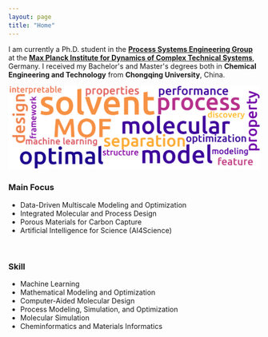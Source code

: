 ```yaml
---
layout: page
title: "Home"
---
```


I am currently a Ph.D. student in the **[Process Systems Engineering Group](https://www.mpi-magdeburg.mpg.de/pse)** at the **[Max Planck Institute for Dynamics of Complex Technical Systems](https://www.mpi-magdeburg.mpg.de/2316/en)**, Germany. I received my Bachelor's and Master's degrees both in **Chemical Engineering and Technology** from **Chongqing University**, China.

<p align="center">
  <img width="600" src="https://github.com/zwang1995/zwang1995.github.io/blob/master/wc-rectangle.png">
</p>

### Main Focus
- Data-Driven Multiscale Modeling and Optimization
- Integrated Molecular and Process Design
- Porous Materials for Carbon Capture
- Artificial Intelligence for Science (AI4Science)

<br>

### Skill
- Machine Learning
- Mathematical Modeling and Optimization
- Computer-Aided Molecular Design
- Process Modeling, Simulation, and Optimization
- Molecular Simulation
- Cheminformatics and Materials Informatics

